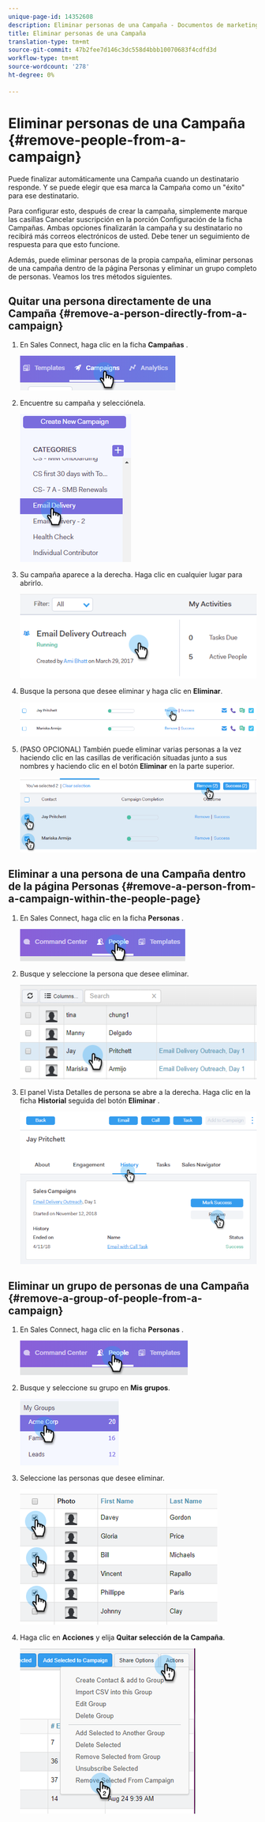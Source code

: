 ```yaml
---
unique-page-id: 14352608
description: Eliminar personas de una Campaña - Documentos de marketing - Documentación del producto
title: Eliminar personas de una Campaña
translation-type: tm+mt
source-git-commit: 47b2fee7d146c3dc558d4bbb10070683f4cdfd3d
workflow-type: tm+mt
source-wordcount: '278'
ht-degree: 0%

---
```



# Eliminar personas de una Campaña {#remove-people-from-a-campaign}

Puede finalizar automáticamente una Campaña cuando un destinatario responde. Y se puede elegir que esa marca la Campaña como un &quot;éxito&quot; para ese destinatario.

Para configurar esto, después de crear la campaña, simplemente marque las casillas Cancelar suscripción en la porción Configuración de la ficha Campañas. Ambas opciones finalizarán la campaña y su destinatario no recibirá más correos electrónicos de usted. Debe tener un seguimiento de respuesta para que esto funcione.

Además, puede eliminar personas de la propia campaña, eliminar personas de una campaña dentro de la página Personas y eliminar un grupo completo de personas. Veamos los tres métodos siguientes.

## Quitar una persona directamente de una Campaña {#remove-a-person-directly-from-a-campaign}

1. En Sales Connect, haga clic en la ficha **Campañas** .

   ![](assets/one.png)

1. Encuentre su campaña y selecciónela.

   ![](assets/two.png)

1. Su campaña aparece a la derecha. Haga clic en cualquier lugar para abrirlo.

   ![](assets/three.png)

1. Busque la persona que desee eliminar y haga clic en **Eliminar**.

   ![](assets/four.png)

1. (PASO OPCIONAL) También puede eliminar varias personas a la vez haciendo clic en las casillas de verificación situadas junto a sus nombres y haciendo clic en el botón **Eliminar** en la parte superior.

   ![](assets/five.png)

## Eliminar a una persona de una Campaña dentro de la página Personas {#remove-a-person-from-a-campaign-within-the-people-page}

1. En Sales Connect, haga clic en la ficha **Personas** .

   ![](assets/one-a.png)

1. Busque y seleccione la persona que desee eliminar.

   ![](assets/two-a.png)

1. El panel Vista Detalles de persona se abre a la derecha. Haga clic en la ficha **Historial** seguida del botón **Eliminar** .

   ![](assets/three-a.png)

## Eliminar un grupo de personas de una Campaña {#remove-a-group-of-people-from-a-campaign}

1. En Sales Connect, haga clic en la ficha **Personas** .

   ![](assets/one-b.png)

1. Busque y seleccione su grupo en **Mis grupos**.

   ![](assets/two-b.png)

1. Seleccione las personas que desee eliminar.

   ![](assets/three-b.png)

1. Haga clic en **Acciones** y elija **Quitar selección de la Campaña**.

   ![](assets/four-b.png)

